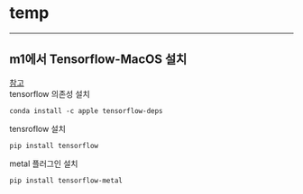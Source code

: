 # temp
___
## m1에서 Tensorflow-MacOS 설치  
[참고](https://gmnam.tistory.com/271)  
tensorflow 의존성 설치
```
conda install -c apple tensorflow-deps
```
tensroflow 설치
```
pip install tensorflow
```
metal 플러그인 설치
```
pip install tensorflow-metal
```

